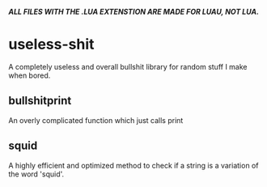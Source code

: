 ***ALL FILES WITH THE .LUA EXTENSTION ARE MADE FOR LUAU, NOT LUA.***

# useless-shit
A completely useless and overall bullshit library for random stuff I make when bored.

## bullshitprint
An overly complicated function which just calls print

## squid
A highly efficient and optimized method to check if a string is a variation of the word 'squid'. 
